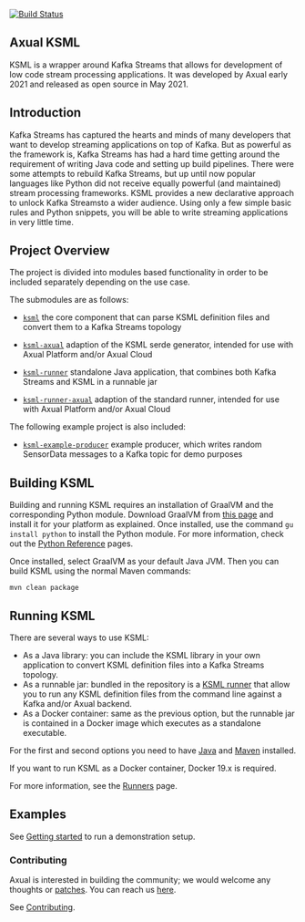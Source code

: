 [![Build Status](https://app.travis-ci.com/tonvanbart/ksml.svg?branch=main)](https://app.travis-ci.com/tonvanbart/ksml)

Axual KSML
--------

KSML is a wrapper around Kafka Streams that allows for development of low code stream processing applications. It was developed by Axual early 2021 and released as open source in May 2021.

## Introduction
Kafka Streams has captured the hearts and minds of many developers that want to develop streaming applications on top of Kafka. But as powerful as the framework is, Kafka Streams has had a hard time getting around the requirement of writing Java code and setting up build pipelines. There were some attempts to rebuild Kafka Streams, but up until now popular languages like Python did not receive equally powerful (and maintained) stream processing frameworks. KSML provides a new declarative approach to unlock Kafka Streamsto a wider audience. Using only a few simple basic rules and Python snippets, you will be able to write streaming applications in very little time.

## Project Overview
The project is divided into modules based functionality in order to be included separately depending
on the use case.

The submodules are as follows:

* [`ksml`](ksml/) 
  the core component that can parse KSML definition files and convert them to a Kafka Streams topology

* [`ksml-axual`](ksml-axual/) 
  adaption of the KSML serde generator, intended for use with Axual Platform and/or Axual Cloud

* [`ksml-runner`](ksml-runner/) 
  standalone Java application, that combines both Kafka Streams and KSML in a runnable jar

* [`ksml-runner-axual`](ksml-runner-axual/) 
  adaption of the standard runner, intended for use with Axual Platform and/or Axual Cloud

The following example project is also included:
* [`ksml-example-producer`](ksml-example-producer/)
  example producer, which writes random SensorData messages to a Kafka topic for demo purposes

## Building KSML
Building and running KSML requires an installation of GraalVM and the corresponding Python module.
Download GraalVM from [this page](https://www.graalvm.org/downloads/) and install it for your
platform as explained. Once installed, use the command ```gu install python``` to install the Python
module. For more information, check out the [Python Reference](https://www.graalvm.org/reference-manual/python/) pages.

Once installed, select GraalVM as your default Java JVM. Then you can build KSML using the normal
Maven commands:

```mvn clean package```

## Running KSML
There are several ways to use KSML:
* As a Java library: you can include the KSML library in your own application to convert KSML definition files into a Kafka Streams topology.
* As a runnable jar: bundled in the repository is a [KSML runner](docs/runners.md) that allow you to run any KSML definition files from the command line against a Kafka and/or Axual backend.
* As a Docker container: same as the previous option, but the runnable jar is contained in a Docker image which executes as a standalone executable.

For the first and second options you need to have [Java](http://www.oracle.com/technetwork/java/javase/downloads/index.html) and [Maven](https://maven.apache.org/download.cgi) installed.

If you want to run KSML as a Docker container, Docker 19.x is required.

For more information, see the [Runners](docs/runners.md) page.

## Examples
See [Getting started](docs/getting-started.md) to run a demonstration setup.

### Contributing ###

Axual is interested in building the community; we would welcome any thoughts or 
[patches](https://github.com/Axual/ksml/issues).
You can reach us [here](https://axual.com/contact/).

See [Contributing](https://github.com/Axual/ksml/blob/main/CONTRIBUTING.md).
